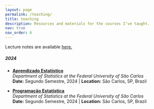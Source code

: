 ```yaml
---
layout: page
permalink: /teaching/
title: teaching
description: Resources and materials for the courses I’ve taught.
nav: true
nav_order: 6
---
```


Lecture notes are available [here.](https://github.com/thiagorr162/disciplinas/)

##### 2024

- **[Aprendizado Estatístico](/teaching/2024-2-aprendizado_estatistico)**  
  _Department of Statistics at the Federal University of São Carlos_  
  **Date:** Segundo Semestre, 2024 | **Location:** São Carlos, SP, Brazil

- **[Programação Estatística](/teaching/2024-2-programacao_estatistica)**  
  _Department of Statistics at the Federal University of São Carlos_  
  **Date:** Segundo Semestre, 2024 | **Location:** São Carlos, SP, Brazil
